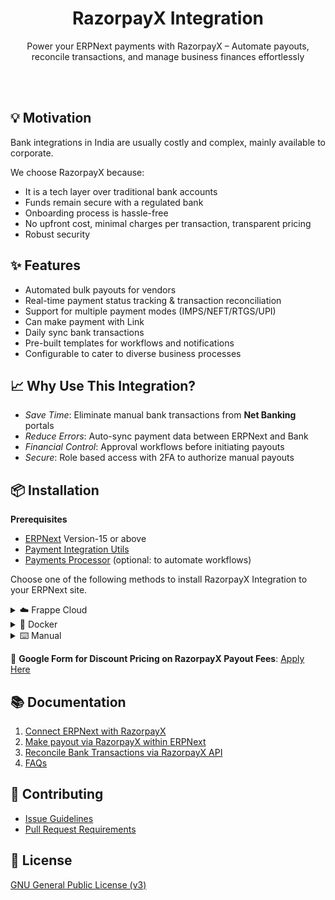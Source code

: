 <div align="center">

<h1>RazorpayX Integration</h1>

Power your ERPNext payments with RazorpayX – Automate payouts, reconcile transactions, and manage business finances effortlessly

<br><br>

</div>

## 💡 Motivation

Bank integrations in India are usually costly and complex, mainly available to corporate.

We choose RazorpayX because:

- It is a tech layer over traditional bank accounts
- Funds remain secure with a regulated bank
- Onboarding process is hassle-free
- No upfront cost, minimal charges per transaction, transparent pricing
- Robust security

## ✨ Features

- Automated bulk payouts for vendors
- Real-time payment status tracking & transaction reconciliation
- Support for multiple payment modes (IMPS/NEFT/RTGS/UPI)
- Can make payment with Link
- Daily sync bank transactions
- Pre-built templates for workflows and notifications
- Configurable to cater to diverse business processes

## 📈 Why Use This Integration?

- <em>Save Time</em>: Eliminate manual bank transactions from **Net Banking** portals
- <em>Reduce Errors</em>: Auto-sync payment data between ERPNext and Bank
- <em>Financial Control</em>: Approval workflows before initiating payouts
- <em>Secure</em>: Role based access with 2FA to authorize manual payouts

## 📦 Installation

**Prerequisites**

- [ERPNext](https://github.com/frappe/erpnext) Version-15 or above
- [Payment Integration Utils](https://github.com/resilient-tech/payment_integration_utils)
- [Payments Processor](https://github.com/resilient-tech/payments-processor) (optional: to automate workflows) 

Choose one of the following methods to install RazorpayX Integration to your ERPNext site.

<details>
<summary>☁️ Frappe Cloud</summary><br>

Sign up for a [Frappe Cloud](https://frappecloud.com/dashboard/signup?referrer=99df7a8f) free trial, create a new site with Frappe Version-15 or above, and install ERPNext and RazorpayX-Integration from the Apps.

</details>

<details>
<summary>🐳 Docker</summary><br>

Use [this guide](https://github.com/frappe/frappe_docker/blob/main/docs/custom-apps.md) to deploy RazorpayX-Integration by building your custom image.

Sample Apps JSON

```shell
export APPS_JSON='[
  {
    "url": "https://github.com/frappe/erpnext",
    "branch": "version-15"
  },
  {
    "url": "https://github.com/resilient-tech/payment_integration_utils",
    "branch": "version-15"
  },
  {
    "url": "https://github.com/resilient-tech/razorpayx-integration",
    "branch": "version-15"
  }
]'

export APPS_JSON_BASE64=$(echo ${APPS_JSON} | base64 -w 0)
```

</details>

<details>
<summary>⌨️ Manual</summary><br>

Once you've [set up a Frappe site](https://frappeframework.com/docs/v14/user/en/installation/), install app by executing the following commands:

Using Bench CLI

Download the App using the Bench CLI

```sh
bench get-app https://github.com/resilient-tech/payment_integration_utils.git --branch version-15
```

```sh
bench get-app https://github.com/resilient-tech/razorpayx-integration.git --branch version-15
```

Install the App on your site

```sh
bench --site [site name] install-app razorpayx_integration
```

</details>

🔗 **Google Form for Discount Pricing on RazorpayX Payout Fees**: [Apply Here](http://bit.ly/3FhJOaA)  

## 📚 Documentation

1. [Connect ERPNext with RazorpayX](https://github.com/resilient-tech/razorpayx-integration/blob/version-15/docs/1_connect_with_razorpayx.md)
2. [Make payout via RazorpayX within ERPNext](https://github.com/resilient-tech/razorpayx-integration/blob/version-15/docs/2_make_payout.md)
3. [Reconcile Bank Transactions via RazorpayX API](https://github.com/resilient-tech/razorpayx-integration/blob/version-15/docs/3_bank_reconciliation_tool.md)
4. [FAQs](https://github.com/resilient-tech/razorpayx-integration/blob/version-15/docs/4_faqs.md)

## 🤝 Contributing

- [Issue Guidelines](https://github.com/frappe/erpnext/wiki/Issue-Guidelines)
- [Pull Request Requirements](https://github.com/frappe/erpnext/wiki/Contribution-Guidelines)

## 📜 License

[GNU General Public License (v3)](https://github.com/resilient-tech/razorpayx-integration/blob/version-15/license.txt)
